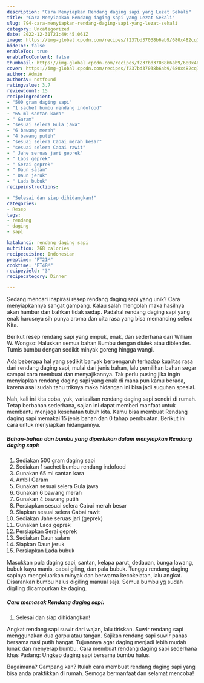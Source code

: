 ```yaml
---
description: "Cara Menyiapkan Rendang daging sapi yang Lezat Sekali"
title: "Cara Menyiapkan Rendang daging sapi yang Lezat Sekali"
slug: 794-cara-menyiapkan-rendang-daging-sapi-yang-lezat-sekali
category: Uncategorized
date: 2022-12-31T21:49:45.061Z
image: https://img-global.cpcdn.com/recipes/f237bd37038b6ab9/680x482cq70/rendang-daging-sapi-foto-resep-utama.jpg
hideToc: false
enableToc: true
enableTocContent: false
thumbnail: https://img-global.cpcdn.com/recipes/f237bd37038b6ab9/680x482cq70/rendang-daging-sapi-foto-resep-utama.jpg
cover: https://img-global.cpcdn.com/recipes/f237bd37038b6ab9/680x482cq70/rendang-daging-sapi-foto-resep-utama.jpg
author: Admin
authorAv: notfound
ratingvalue: 3.7
reviewcount: 15
recipeingredient:
- "500 gram daging sapi"
- "1 sachet bumbu rendang indofood"
- "65 ml santan kara"
- " Garam"
- "sesuai selera Gula jawa"
- "6 bawang merah"
- "4 bawang putih"
- "sesuai selera Cabai merah besar"
- "sesuai selera Cabai rawit"
- " Jahe seruas jari geprek"
- " Laos geprek"
- " Serai geprek"
- " Daun salam"
- " Daun jeruk"
- " Lada bubuk"
recipeinstructions:

- "Selesai dan siap dihidangkan!"
categories:
- Resep
tags:
- rendang
- daging
- sapi

katakunci: rendang daging sapi 
nutrition: 268 calories
recipecuisine: Indonesian
preptime: "PT21M"
cooktime: "PT48M"
recipeyield: "3"
recipecategory: Dinner

---
```





Sedang mencari inspirasi resep rendang daging sapi yang unik? Cara menyiapkannya sangat gampang. Kalau salah mengolah maka hasilnya akan hambar dan bahkan tidak sedap. Padahal rendang daging sapi yang enak harusnya sih punya aroma dan cita rasa yang bisa memancing selera Kita.





Berikut resep rendang sapi yang empuk, enak, dan sederhana dari William W. Wongso: Haluskan semua bahan Bumbu dengan diulek atau diblender. Tumis bumbu dengan sedikit minyak goreng hingga wangi.

Ada beberapa hal yang sedikit banyak berpengaruh terhadap kualitas rasa dari rendang daging sapi, mulai dari jenis bahan, lalu pemilihan bahan segar sampai cara membuat dan menyajikannya. Tak perlu pusing jika ingin menyiapkan rendang daging sapi yang enak di mana pun kamu berada, karena asal sudah tahu triknya maka hidangan ini bisa jadi suguhan spesial.






Nah, kali ini kita coba, yuk, variasikan rendang daging sapi sendiri di rumah. Tetap berbahan sederhana, sajian ini dapat memberi manfaat untuk membantu menjaga kesehatan tubuh kita. Kamu bisa membuat Rendang daging sapi memakai 15 jenis bahan dan 0 tahap pembuatan. Berikut ini cara untuk menyiapkan hidangannya.

<!--inarticleads1-->

##### Bahan-bahan dan bumbu yang diperlukan dalam menyiapkan Rendang daging sapi:

1. Sediakan 500 gram daging sapi
1. Sediakan 1 sachet bumbu rendang indofood
1. Gunakan 65 ml santan kara
1. Ambil  Garam
1. Gunakan sesuai selera Gula jawa
1. Gunakan 6 bawang merah
1. Gunakan 4 bawang putih
1. Persiapkan sesuai selera Cabai merah besar
1. Siapkan sesuai selera Cabai rawit
1. Sediakan  Jahe seruas jari (geprek)
1. Gunakan  Laos geprek
1. Persiapkan  Serai geprek
1. Sediakan  Daun salam
1. Siapkan  Daun jeruk
1. Persiapkan  Lada bubuk


Masukkan pula daging sapi, santan, kelapa parut, dedauan, bunga lawang, bubuk kayu manis, cabai giling, dan pala bubuk. Tunggu rendang daging sapinya mengeluarkan minyak dan berwarna kecokelatan, lalu angkat. Disarankan bumbu halus digiling manual saja. Semua bumbu yg sudah digiling dicampurkan ke daging. 

<!--inarticleads2-->

##### Cara memasak Rendang daging sapi:


1. Selesai dan siap dihidangkan!

Angkat rendang sapi suwir dari wajan, lalu tiriskan. Suwir rendang sapi menggunakan dua garpu atau tangan. Sajikan rendang sapi suwir panas bersama nasi putih hangat. Tujuannya agar daging menjadi lebih mudah lunak dan menyerap bumbu. Cara membuat rendang daging sapi sederhana khas Padang: Ungkep daging sapi bersama bumbu halus. 

Bagaimana? Gampang kan? Itulah cara membuat rendang daging sapi yang bisa anda praktikkan di rumah. Semoga bermanfaat dan selamat mencoba!
